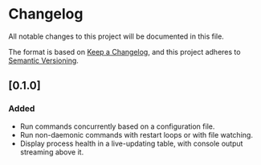 # Changelog

All notable changes to this project will be documented in this file.

The format is based on [Keep a Changelog](https://keepachangelog.com/en/1.0.0/),
and this project adheres to [Semantic Versioning](https://semver.org/spec/v2.0.0.html).

## [0.1.0]

### Added

- Run commands concurrently based on a configuration file.
- Run non-daemonic commands with restart loops or with file watching.
- Display process health in a live-updating table, with console output streaming above it.
